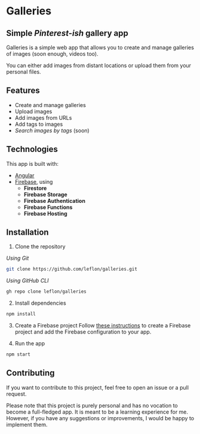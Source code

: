# Galleries

## Simple *Pinterest-ish* gallery app

Galleries is a simple web app that allows you to create and manage galleries
of images (soon enough, videos too).

You can either add images from distant locations or upload them from your
personal files.

## Features

- Create and manage galleries
- Upload images
- Add images from URLs
- Add tags to images
- _Search images by tags_ (soon)

## Technologies

This app is built with:

- [Angular](https://angular.dev)
- [Firebase](https://firebase.google.com), using
  - **Firestore**
  - **Firebase Storage**
  - **Firebase Authentication**
  - **Firebase Functions**
  - **Firebase Hosting**

## Installation

1. Clone the repository

*Using Git*

```bash
git clone https://github.com/leflon/galleries.git
```

*Using GitHub CLI*

```bash
gh repo clone leflon/galleries
```

2. Install dependencies

```bash
npm install
```

3. Create a Firebase project
   Follow [these instructions](https://firebase.google.com/docs/web/setup#add-firebase-to-your-app) to create a Firebase project and add the Firebase configuration to your app.

4. Run the app

```bash
npm start
```

## Contributing

If you want to contribute to this project, feel free to open an issue or a pull request.

Please note that this project is purely personal and has no vocation to
become a full-fledged app. It is meant to be a learning experience for me.
However, if you have any suggestions or improvements, I would be happy to implement them.
